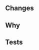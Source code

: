 ## Changes
<!-- Brief summary of your changes that is easy to understand -->

## Why
<!-- Why are these changes needed? Provide the context that the reviewer might be missing.
For example, were there any decisions behind the change that are not reflected in the code itself? -->

## Tests
<!-- How have you tested the changes? -->

<!-- If your PR needs to be included in the release notes for next release,
add a separate entry in NEXT_CHANGELOG.md as part of your PR. -->
